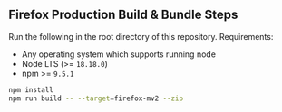 ## Firefox Production Build & Bundle Steps

Run the following in the root directory of this repository. Requirements:
- Any operating system which supports running node
- Node LTS (>= `18.18.0`)
- npm >= `9.5.1`

```bash
npm install
npm run build -- --target=firefox-mv2 --zip
```
